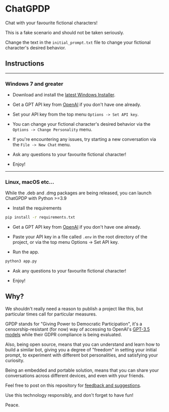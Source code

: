 # ChatGPDP

Chat with your favourite fictional characters!

This is a fake scenario and should not be taken seriously.

Change the text in the `initial_prompt.txt` file to change your fictional character's desired behavior.

## Instructions

---
### Windows 7 and greater

- Download and install the [latest Windows Installer](https://github.com/gabacode/chatGPDP/releases/latest).

- Get a GPT API key from [OpenAI](https://platform.openai.com/account/api-keys) if you don't have one already.

- Set your API key from the top menu `Options -> Set API key`.

- You can change your fictional character's desired behavior via the `Options -> Change Personality` menu.

- If you're encountering any issues, try starting a new conversation via the `File -> New Chat` menu.

- Ask any questions to your favourite fictional character!

- Enjoy!

---

### Linux, macOS etc...

While the .deb and .dmg packages are being released, you can launch ChatGPDP with Python >=3.9

- Install the requirements

```bash
pip install -r requirements.txt
```

- Get a GPT API key from [OpenAI](https://platform.openai.com/account/api-keys) if you don't have one already.

- Paste your API key in a file called `.env` in the root directory of the project, or via the top menu Options -> Set API key.

- Run the app.

```bash
python3 app.py
```

- Ask any questions to your favourite fictional character!

- Enjoy!

## Why?

We shouldn't really need a reason to publish a project like this, but particular times call for particular measures.

GPDP stands for "Giving Power to Democratic Participation", it's a censorship-resistant (for now) way of accessing to OpenAI's [GPT-3.5 models](https://platform.openai.com/docs/models/gpt-3-5) while their GDPR compliance is being evaluated.

Also, being open source, means that you can understand and learn how to build a similar bot, giving you a degree of "freedom" in setting your initial prompt, to experiment with different bot personalities, and satisfying your curiosity.

Being an embedded and portable solution, means that you can share your conversations across different devices, and even with your friends.

Feel free to post on this repository for [feedback and suggestions](https://github.com/gabacode/chatGPDP/issues).

Use this technology responsibly, and don't forget to have fun!

Peace.
